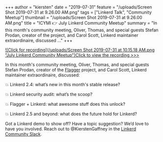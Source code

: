 +++
author = "kiersten"
date = "2019-07-31"
feature = "/uploads/Screen Shot 2019-07-31 at 9.26.00 AM.png"
tags = ["Linkerd Talk", "Community Meetup"]
thumbnail = "/uploads/Screen Shot 2019-07-31 at 9.26.00 AM.png"
title = "ICYMI 👉 July Linkerd Community Meetup"
summary = "In this month's community meeting, Oliver, Thomas, and special guests Stefan Prodan, creator of the project, and Carol Scott, Linkerd maintainer extraordinaire, discussed ..."
+++

[![Click for recording](/uploads/Screen Shot 2019-07-31 at 10.15.18 AM.png "July Linkerd Community Meetup")Click to view the recording >>>](https://www.crowdcast.io/e/linkerd-online-community-3/1)

In this month's community meeting, Oliver, Thomas, and special guests Stefan
Prodan, creator of the [Flagger](https://github.com/weaveworks/flagger)
project, and Carol Scott, Linkerd maintainer extraordinaire, discussed:

💥 Linkerd 2.4: what’s new in this month's stable release?

💥 Linkerd security audit: what’s the scoop?

💥 Flagger + Linkerd: what awesome stuff does this unlock?

💥 Linkerd 2.5 and beyond: what does the future hold for Linkerd?

Got a Linkerd demo to show off? Have a topic suggestion? We’d love to have you
involved. Reach out to @KierstenGaffney in the [Linkerd Community
Slack](https://slack.linkerd.io/).
